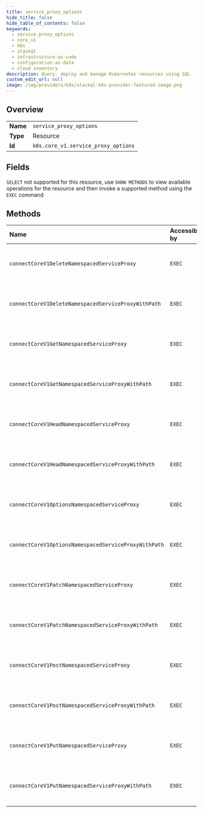 ```yaml
---
title: service_proxy_options
hide_title: false
hide_table_of_contents: false
keywords:
  - service_proxy_options
  - core_v1
  - k8s    
  - stackql
  - infrastructure-as-code
  - configuration-as-data
  - cloud inventory
description: Query, deploy and manage Kubernetes resources using SQL
custom_edit_url: null
image: /img/providers/k8s/stackql-k8s-provider-featured-image.png
---
```

  
    

## Overview
<table><tbody>
<tr><td><b>Name</b></td><td><code>service_proxy_options</code></td></tr>
<tr><td><b>Type</b></td><td>Resource</td></tr>
<tr><td><b>Id</b></td><td><code>k8s.core_v1.service_proxy_options</code></td></tr>
</tbody></table>

## Fields
`SELECT` not supported for this resource, use `SHOW METHODS` to view available operations for the resource and then invoke a supported method using the `EXEC` command  
## Methods
| Name | Accessible by | Required Params | Description |
|:-----|:--------------|:----------------|:------------|
| `connectCoreV1DeleteNamespacedServiceProxy` | `EXEC` | `name, namespace` | connect DELETE requests to proxy of Service |
| `connectCoreV1DeleteNamespacedServiceProxyWithPath` | `EXEC` | `name, namespace, path` | connect DELETE requests to proxy of Service |
| `connectCoreV1GetNamespacedServiceProxy` | `EXEC` | `name, namespace` | connect GET requests to proxy of Service |
| `connectCoreV1GetNamespacedServiceProxyWithPath` | `EXEC` | `name, namespace, path` | connect GET requests to proxy of Service |
| `connectCoreV1HeadNamespacedServiceProxy` | `EXEC` | `name, namespace` | connect HEAD requests to proxy of Service |
| `connectCoreV1HeadNamespacedServiceProxyWithPath` | `EXEC` | `name, namespace, path` | connect HEAD requests to proxy of Service |
| `connectCoreV1OptionsNamespacedServiceProxy` | `EXEC` | `name, namespace` | connect OPTIONS requests to proxy of Service |
| `connectCoreV1OptionsNamespacedServiceProxyWithPath` | `EXEC` | `name, namespace, path` | connect OPTIONS requests to proxy of Service |
| `connectCoreV1PatchNamespacedServiceProxy` | `EXEC` | `name, namespace` | connect PATCH requests to proxy of Service |
| `connectCoreV1PatchNamespacedServiceProxyWithPath` | `EXEC` | `name, namespace, path` | connect PATCH requests to proxy of Service |
| `connectCoreV1PostNamespacedServiceProxy` | `EXEC` | `name, namespace` | connect POST requests to proxy of Service |
| `connectCoreV1PostNamespacedServiceProxyWithPath` | `EXEC` | `name, namespace, path` | connect POST requests to proxy of Service |
| `connectCoreV1PutNamespacedServiceProxy` | `EXEC` | `name, namespace` | connect PUT requests to proxy of Service |
| `connectCoreV1PutNamespacedServiceProxyWithPath` | `EXEC` | `name, namespace, path` | connect PUT requests to proxy of Service |
